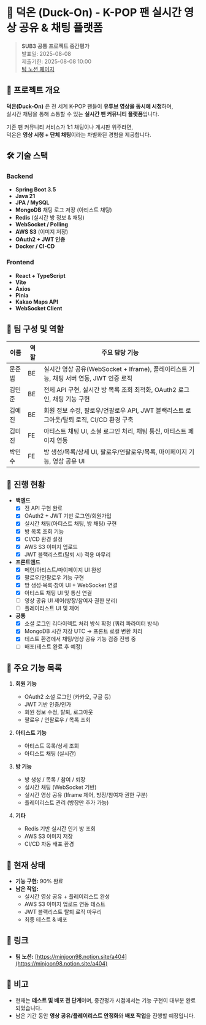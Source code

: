 # 🐤 덕온 (Duck-On) - K-POP 팬 실시간 영상 공유 & 채팅 플랫폼

> **SUB3 공통 프로젝트 중간평가**  
> 발표일: 2025-08-08  
> 제출기한: 2025-08-08 10:00  
> [팀 노션 페이지](https://minjoon98.notion.site/a404)

## 📌 프로젝트 개요

**덕온(Duck-On)** 은 전 세계 K-POP 팬들이 **유튜브 영상을 동시에 시청**하며,  
실시간 채팅을 통해 소통할 수 있는 **실시간 팬 커뮤니티 플랫폼**입니다.

기존 팬 커뮤니티 서비스가 1:1 채팅이나 게시판 위주라면,  
덕온은 **영상 시청 + 단체 채팅**이라는 차별화된 경험을 제공합니다.

## 🛠 기술 스택

### Backend
- **Spring Boot 3.5**
- **Java 21**
- **JPA / MySQL**
- **MongoDB** 채팅 로그 저장 (아티스트 채팅)
- **Redis** (실시간 방 정보 & 채팅)
- **WebSocket / Polling**
- **AWS S3** (이미지 저장)
- **OAuth2 + JWT 인증**
- **Docker / CI-CD**

### Frontend
- **React + TypeScript**
- **Vite**
- **Axios**
- **Pinia**
- **Kakao Maps API**
- **WebSocket Client**

## 👥 팀 구성 및 역할

| 이름 | 역할 | 주요 담당 기능 |
|------|------|----------------|
| 문준범 | BE | 실시간 영상 공유(WebSocket + Iframe), 플레이리스트 기능, 채팅 서버 연동, JWT 인증 로직 |
| 김민준 | BE | 전체 API 구현, 실시간 방 목록 조회 최적화, OAuth2 로그인, 채팅 기능 구현 |
| 김예진 | BE | 회원 정보 수정, 팔로우/언팔로우 API, JWT 블랙리스트 로그아웃/탈퇴 로직, CI/CD 환경 구축 |
| 김미진 | FE | 아티스트 채팅 UI, 소셜 로그인 처리, 채팅 통신, 아티스트 페이지 연동 |
| 박민수 | FE | 방 생성/목록/상세 UI, 팔로우/언팔로우/목록, 마이페이지 기능, 영상 공유 UI |

## 📅 진행 현황

- **백엔드**
  - [x] 전 API 구현 완료
  - [x] OAuth2 + JWT 기반 로그인/회원가입
  - [x] 실시간 채팅(아티스트 채팅, 방 채팅) 구현
  - [x] 방 목록 조회 기능
  - [x] CI/CD 환경 설정
  - [x] AWS S3 이미지 업로드
  - [x] JWT 블랙리스트(탈퇴 시) 적용 마무리

- **프론트엔드**
  - [x] 메인/아티스트/마이페이지 UI 완성
  - [x] 팔로우/언팔로우 기능 구현
  - [x] 방 생성·목록·참여 UI + WebSocket 연결
  - [x] 아티스트 채팅 UI 및 통신 연결
  - [ ] 영상 공유 UI 제어(방장/참여자 권한 분리)
  - [ ] 플레이리스트 UI 및 제어

- **공통**
  - [x] 소셜 로그인 리다이렉트 처리 방식 확정 (쿼리 파라미터 방식)
  - [x] MongoDB 시간 저장 UTC → 프론트 로컬 변환 처리
  - [x] 테스트 환경에서 채팅/영상 공유 기능 검증 진행 중
  - [ ] 배포(테스트 완료 후 예정)

## 📎 주요 기능 목록

1. **회원 기능**
   - OAuth2 소셜 로그인 (카카오, 구글 등)
   - JWT 기반 인증/인가
   - 회원 정보 수정, 탈퇴, 로그아웃
   - 팔로우 / 언팔로우 / 목록 조회

2. **아티스트 기능**
   - 아티스트 목록/상세 조회
   - 아티스트 채팅 (실시간)

3. **방 기능**
   - 방 생성 / 목록 / 참여 / 퇴장
   - 실시간 채팅 (WebSocket 기반)
   - 실시간 영상 공유 (Iframe 제어, 방장/참여자 권한 구분)
   - 플레이리스트 관리 (방장만 추가 가능)

4. **기타**
   - Redis 기반 실시간 인기 방 조회
   - AWS S3 이미지 저장
   - CI/CD 자동 배포 환경

## 🚧 현재 상태

- **기능 구현:** 90% 완료
- **남은 작업:**  
  - 실시간 영상 공유 + 플레이리스트 완성
  - AWS S3 이미지 업로드 연동 테스트
  - JWT 블랙리스트 탈퇴 로직 마무리
  - 최종 테스트 & 배포

## 🔗 링크

- **팀 노션:** [https://minjoon98.notion.site/a404](https://minjoon98.notion.site/a404)  

## 📌 비고

- 현재는 **테스트 및 배포 전 단계**이며, 중간평가 시점에서는 기능 구현이 대부분 완료되었습니다.
- 남은 기간 동안 **영상 공유/플레이리스트 안정화**와 **배포 작업**을 진행할 예정입니다.
